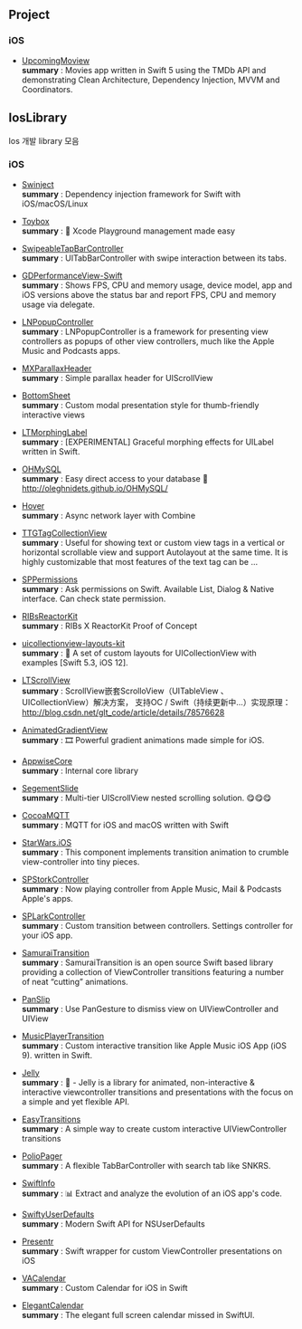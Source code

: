 ## Project

### iOS
- [UpcomingMoview](https://github.com/DeluxeAlonso/UpcomingMovies)
<br/><b>summary</b> : Movies app written in Swift 5 using the TMDb API and demonstrating Clean Architecture, Dependency Injection, MVVM and Coordinators.


## IosLibrary
Ios 개발 library 모음

### iOS

- [Swinject](https://github.com/Swinject/Swinject)
<br/><b>summary</b> : Dependency injection framework for Swift with iOS/macOS/Linux
- [Toybox](https://github.com/giginet/Toybox)
<br/><b>summary</b> : 🧸 Xcode Playground management made easy
- [SwipeableTapBarController](https://github.com/marcosgriselli/SwipeableTabBarController)
<br/><b>summary</b> : UITabBarController with swipe interaction between its tabs.
- [GDPerformanceView-Swift](https://github.com/dani-gavrilov/GDPerformanceView-Swift)
<br/><b>summary</b> : Shows FPS, CPU and memory usage, device model, app and iOS versions above the status bar and report FPS, CPU and memory usage via delegate.
- [LNPopupController](https://github.com/LeoNatan/LNPopupController)
<br/><b>summary</b> : LNPopupController is a framework for presenting view controllers as popups of other view controllers, much like the Apple Music and Podcasts apps.
- [MXParallaxHeader](https://github.com/maxep/MXParallaxHeader)
<br/><b>summary</b> : Simple parallax header for UIScrollView
- [BottomSheet](https://github.com/finn-no/BottomSheet)
<br/><b>summary</b> : Custom modal presentation style for thumb-friendly interactive views
- [LTMorphingLabel](https://github.com/lexrus/LTMorphingLabel)
<br/><b>summary</b> : [EXPERIMENTAL] Graceful morphing effects for UILabel written in Swift.
- [OHMySQL](https://github.com/oleghnidets/OHMySQL)
<br/><b>summary</b> : Easy direct access to your database 🎯 http://oleghnidets.github.io/OHMySQL/
- [Hover](https://github.com/onurhuseyincantay/Hover)
<br/><b>summary</b> : Async network layer with Combine
- [TTGTagCollectionView](https://github.com/zekunyan/TTGTagCollectionView)
<br/><b>summary</b> : Useful for showing text or custom view tags in a vertical or horizontal scrollable view and support Autolayout at the same time. It is highly customizable that most features of the text tag can be …
- [SPPermissions](https://github.com/varabeis/SPPermissions)
<br/><b>summary</b> : Ask permissions on Swift. Available List, Dialog & Native interface. Can check state permission.
- [RIBsReactorKit](https://github.com/ElonPark/RIBsReactorKit)
<br/><b>summary</b> : RIBs X ReactorKit Proof of Concept
- [uicollectionview-layouts-kit](https://github.com/jVirus/uicollectionview-layouts-kit)
<br/><b>summary</b> : 📐 A set of custom layouts for UICollectionView with examples [Swift 5.3, iOS 12].

- [LTScrollView](https://github.com/gltwy/LTScrollView)
<br/><b>summary</b> : ScrollView嵌套ScrolloView（UITableView 、UICollectionView）解决方案， 支持OC / Swift（持续更新中...）实现原理：http://blog.csdn.net/glt_code/article/details/78576628

- [AnimatedGradientView](https://github.com/rwbutler/AnimatedGradientView)
<br/><b>summary</b> : 🎞 Powerful gradient animations made simple for iOS.

- [AppwiseCore](https://github.com/appwise-labs/AppwiseCore)
<br/><b>summary</b> : Internal core library

- [SegementSlide](https://github.com/Jiar/SegementSlide)
<br/><b>summary</b> : Multi-tier UIScrollView nested scrolling solution. 😋😋😋

- [CocoaMQTT](https://github.com/emqx/CocoaMQTT)
<br/><b>summary</b> : MQTT for iOS and macOS written with Swift

- [StarWars.iOS](https://github.com/Yalantis/StarWars.iOS)
<br/><b>summary</b> : This component implements transition animation to crumble view-controller into tiny pieces.

- [SPStorkController](https://github.com/varabeis/SPStorkController)
<br/><b>summary</b> : Now playing controller from Apple Music, Mail & Podcasts Apple's apps.

- [SPLarkController](https://github.com/varabeis/SPLarkController)
<br/><b>summary</b> : Custom transition between controllers. Settings controller for your iOS app.

- [SamuraiTransition](https://github.com/hachinobu/SamuraiTransition)
<br/><b>summary</b> : SamuraiTransition is an open source Swift based library providing a collection of ViewController transitions featuring a number of neat “cutting” animations.

- [PanSlip](https://github.com/k-lpmg/PanSlip)
<br/><b>summary</b> : Use PanGesture to dismiss view on UIViewController and UIView

- [MusicPlayerTransition](https://github.com/xxxAIRINxxx/MusicPlayerTransition)
<br/><b>summary</b> : Custom interactive transition like Apple Music iOS App (iOS 9). written in Swift.

- [Jelly](https://github.com/SebastianBoldt/Jelly)
<br/><b>summary</b> : 🌊 - Jelly is a library for animated, non-interactive & interactive viewcontroller transitions and presentations with the focus on a simple and yet flexible API.

- [EasyTransitions](https://github.com/marcosgriselli/EasyTransitions)
<br/><b>summary</b> : A simple way to create custom interactive UIViewController transitions

- [PolioPager](https://github.com/YuigaWada/PolioPager)
<br/><b>summary</b> : A flexible TabBarController with search tab like SNKRS.

- [SwiftInfo](https://github.com/rockbruno/SwiftInfo)
<br/><b>summary</b> : 📊 Extract and analyze the evolution of an iOS app's code.

- [SwiftyUserDefaults](https://github.com/sunshinejr/SwiftyUserDefaults)
<br/><b>summary</b> : Modern Swift API for NSUserDefaults

- [Presentr](https://github.com/IcaliaLabs/Presentr)
<br/><b>summary</b> : Swift wrapper for custom ViewController presentations on iOS

- [VACalendar](https://github.com/Vodolazkyi/VACalendar)
<br/><b>summary</b> : Custom Calendar for iOS in Swift

- [ElegantCalendar](https://github.com/ThasianX/ElegantCalendar)
<br/><b>summary</b> : The elegant full screen calendar missed in SwiftUI.
